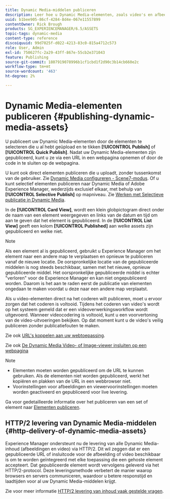 ```yaml
---
title: Dynamic Media-middelen publiceren
description: Leer hoe u Dynamic Media-elementen, zoals video's en afbeeldingen, publiceert, inclusief de HTTP/2-levering van dergelijke elementen.
uuid: b1bee905-86cf-4284-8d4e-067e11557899
contentOwner: Rick Brough
products: SG_EXPERIENCEMANAGER/6.5/ASSETS
topic-tags: dynamic-media
content-type: reference
discoiquuid: 99d7025f-d022-4213-83c0-815a4712c573
role: User, Admin
exl-id: 750627fc-2a29-43ff-867e-55cb2e371043
feature: Publishing
source-git-commit: 1807919078996b1cf1cbd1f2d90c3b14cb660e2c
workflow-type: tm+mt
source-wordcount: '463'
ht-degree: 2%

---
```


# Dynamic Media-elementen publiceren {#publishing-dynamic-media-assets}

U publiceert uw Dynamic Media-elementen door de elementen te selecteren die u al hebt geüpload en te tikken **[!UICONTROL Publish]** of **[!UICONTROL Quick Publish]**. Nadat uw Dynamic Media-elementen zijn gepubliceerd, kunt u ze via een URL in een webpagina opnemen of door de code in te sluiten op de webpagina.

U kunt ook direct elementen publiceren die u uploadt, zonder tussenkomst van de gebruiker. Zie [Dynamic Media configureren - Scene7-modus](config-dms7.md).
Of u kunt selectief elementen publiceren naar Dynamic Media of Adobe Experience Manager, wederzijds exclusief elkaar, met behulp van **[!UICONTROL Selective Publish]** op mapniveau. Zie [Werken met Selectieve publicatie in Dynamic Media](/help/assets/selective-publishing.md).

In de **[!UICONTROL Card View]**, wordt een klein globpictogram direct onder de naam van een element weergegeven en links van de datum en tijd om aan te geven dat het element is gepubliceerd. In de **[!UICONTROL List View]** geeft een kolom **[!UICONTROL Published]** aan welke assets zijn gepubliceerd en welke niet.

>[!NOTE]
>
>Als een element al is gepubliceerd, gebruikt u Experience Manager om het element naar een andere map te verplaatsen en opnieuw te publiceren vanaf de nieuwe locatie. De oorspronkelijke locatie van de gepubliceerde middelen is nog steeds beschikbaar, samen met het nieuwe, opnieuw gepubliceerde middel. Het oorspronkelijke gepubliceerde middel is echter &quot;verloren&quot; voor de Experience Manager en kan niet ongepubliceerd worden. Daarom is het aan te raden eerst de publicatie van elementen ongedaan te maken voordat u deze naar een andere map verplaatst.

Als u video-elementen direct na het coderen wilt publiceren, moet u ervoor zorgen dat het coderen is voltooid. Tijdens het coderen van video&#39;s wordt op het systeem gemeld dat er een videoverwerkingsworkflow wordt uitgevoerd. Wanneer videocodering is voltooid, kunt u een voorvertoning van de video-uitvoeringen bekijken. Op dat moment kunt u de video&#39;s veilig publiceren zonder publicatiefouten te maken.

Zie ook [URL&#39;s koppelen aan uw webtoepassing](linking-urls-to-yourwebapplication.md).

Zie ook [De Dynamic Media Video- of Image-viewer insluiten op een webpagina](embed-code.md)

>[!NOTE]
>
>* Elementen moeten worden gepubliceerd om de URL te kunnen gebruiken. Als de elementen niet worden gepubliceerd, werkt het kopiëren en plakken van de URL in een webbrowser niet.
>* Voorinstellingen voor afbeeldingen en viewervoorinstellingen moeten worden geactiveerd en gepubliceerd voor live levering.
>

Ga voor gedetailleerde informatie over het publiceren van een set of element naar [Elementen publiceren](manage-assets.md).

## HTTP/2 levering van Dynamic Media-middelen {#http-delivery-of-dynamic-media-assets}

Experience Manager ondersteunt nu de levering van alle Dynamic Media-inhoud (afbeeldingen en video) via HTTP/2. Dit wil zeggen dat er een gepubliceerde URL of insluitcode voor de afbeelding of video beschikbaar is om te worden geïntegreerd met elke toepassing die een gehoste element accepteert. Dat gepubliceerde element wordt vervolgens geleverd via het HTTP/2-protocol. Deze leveringsmethode verbetert de manier waarop browsers en servers communiceren, waardoor u betere responstijd en laadtijden voor al uw Dynamic Media-middelen krijgt.

Zie voor meer informatie [HTTP/2 levering van inhoud vaak gestelde vragen](/help/sites-administering/scene7-http2faq.md).
